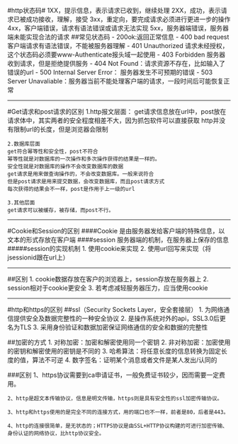#http状态码#
	1XX，提示信息，表示请求已收到，继续处理
	2XX，成功，表示请求已被成功接收，理解，接受
	3xx，重定向，要完成请求必须进行更进一步的操作
	4xx，客户端错误，请求有语法错误或请求无法实现
	5xx，服务器端错误，服务器端未能实现合法的请求
##常见状态码
	- 200ok:返回正常信息
	- 400 bad request 客户端请求有语法错误，不能被服务器理解
	- 401 Unauthorized 请求未经授权，这个状态码必须要www-Authenticate报头域一起使用
	- 403 Forbidden 服务器收到请求，但是拒绝提供服务
	- 404 Not Found：请求资源不存在，比如输入了错误的url
	- 500 Internal Server Error： 服务器发生不可预期的错误
	- 503 Server Unavaliable：服务器当前不能处理客户端的请求，一段时间后可能恢复正常


*************
#Get请求和post请求的区别
	1.http报文层面：
	get请求信息放在url中，post放在请求体中，其实两者的安全程度相差不大，因为抓包软件可以直接获取
	http并没有限制url的长度，但是浏览器会限制

	2.数据库层面
	get符合幂等性和安全性，post不符合
	幂等性就是对数据库的一次操作和多次操作获得的结果是一样的。
	安全性就是对数据库的操作不会改变数据库的数据
	get请求是用来做查询操作的，不会改变数据库。一般来说符合
	但是post请求是用来提交数据，会改变数据库，而且post请求方式
	每次获得的结果会不一样，post是作用于上一级的url
	
	3.其他层面
	get请求可以被缓存，被存储，而post不行。
****
#Cookie和Session的区别
####Cookie
	是由服务器发给客户端的特殊信息，以文本的形式存放在客户端
####session
	服务器端的机制，在服务器上保存的信息
#####session的实现机制
	1. 使用cookie来实现
	2. 使用url回写来实现（将jsessionid跟在url上）

************
##区别
	1. cookie数据存放在客户的浏览器上，session存放在服务器上
	2. session相对于cookie更安全
	3. 若考虑减轻服务器压力，应当使用cookie
	
*****************************************************

#http和https的区别
##ssl（Security Sockets Layer，安全套接层）
	1. 为网络通信提供安全及数据完整性的一种安全协议
	2. 是操作系统对外的api，SSL3.0后更名为TLS
	3. 采用身份验证和数据加密保证网络通信的安全和数据的完整性

##加密的方式
	1. 对称加密：加密和解密使用同一个密钥
	2. 非对称加密：加密使用的密钥和解密使用的密钥是不同的
	3. 哈希算法：将任意长度的信息转换为固定长度的值，算法不可逆
	4. 数字签名：证明某个消息或者文件是某人发出/认同的

###区别
	1、https协议需要到ca申请证书，一般免费证书较少，因而需要一定费用。
	
	2、http是超文本传输协议，信息是明文传输，https则是具有安全性的ssl加密传输协议。
	
	3、http和https使用的是完全不同的连接方式，用的端口也不一样，前者是80，后者是443。
	
	4、http的连接很简单，是无状态的；HTTPS协议是由SSL+HTTP协议构建的可进行加密传输、身份认证的网络协议，比http协议安全。